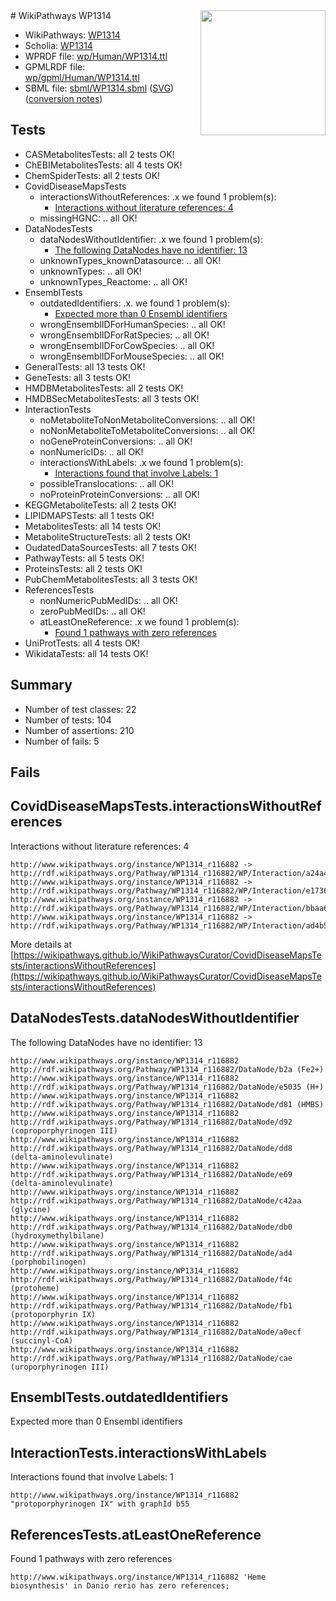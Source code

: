 <img style="float: right; width: 200px" src="../logo.png" />
# WikiPathways WP1314

* WikiPathways: [WP1314](https://identifiers.org/wikipathways:WP1314)
* Scholia: [WP1314](https://scholia.toolforge.org/wikipathways/WP1314)
* WPRDF file: [wp/Human/WP1314.ttl](../wp/Human/WP1314.ttl)
* GPMLRDF file: [wp/gpml/Human/WP1314.ttl](../wp/gpml/Human/WP1314.ttl)
* SBML file: [sbml/WP1314.sbml](../sbml/WP1314.sbml) ([SVG](../sbml/WP1314.svg)) ([conversion notes](../sbml/WP1314.txt))

## Tests
* CASMetabolitesTests: all 2 tests OK!
* ChEBIMetabolitesTests: all 4 tests OK!
* ChemSpiderTests: all 2 tests OK!
* CovidDiseaseMapsTests
    * interactionsWithoutReferences: .x we found 1 problem(s):
        * [Interactions without literature references: 4](#2e295932)
    * missingHGNC: .. all OK!
* DataNodesTests
    * dataNodesWithoutIdentifier: .x we found 1 problem(s):
        * [The following DataNodes have no identifier: 13](#8792c493)
    * unknownTypes_knownDatasource: .. all OK!
    * unknownTypes: .. all OK!
    * unknownTypes_Reactome: .. all OK!
* EnsemblTests
    * outdatedIdentifiers: .x. we found 1 problem(s):
        * [Expected more than 0 Ensembl identifiers](#f44398b7)
    * wrongEnsemblIDForHumanSpecies: .. all OK!
    * wrongEnsemblIDForRatSpecies: .. all OK!
    * wrongEnsemblIDForCowSpecies: .. all OK!
    * wrongEnsemblIDForMouseSpecies: .. all OK!
* GeneralTests: all 13 tests OK!
* GeneTests: all 3 tests OK!
* HMDBMetabolitesTests: all 2 tests OK!
* HMDBSecMetabolitesTests: all 3 tests OK!
* InteractionTests
    * noMetaboliteToNonMetaboliteConversions: .. all OK!
    * noNonMetaboliteToMetaboliteConversions: .. all OK!
    * noGeneProteinConversions: .. all OK!
    * nonNumericIDs: .. all OK!
    * interactionsWithLabels: .x we found 1 problem(s):
        * [Interactions found that involve Labels: 1](#630d2678)
    * possibleTranslocations: .. all OK!
    * noProteinProteinConversions: .. all OK!
* KEGGMetaboliteTests: all 2 tests OK!
* LIPIDMAPSTests: all 1 tests OK!
* MetabolitesTests: all 14 tests OK!
* MetaboliteStructureTests: all 2 tests OK!
* OudatedDataSourcesTests: all 7 tests OK!
* PathwayTests: all 5 tests OK!
* ProteinsTests: all 2 tests OK!
* PubChemMetabolitesTests: all 3 tests OK!
* ReferencesTests
    * nonNumericPubMedIDs: .. all OK!
    * zeroPubMedIDs: .. all OK!
    * atLeastOneReference: .x we found 1 problem(s):
        * [Found 1 pathways with zero references](#35eb778e)
* UniProtTests: all 4 tests OK!
* WikidataTests: all 14 tests OK!


## Summary

* Number of test classes: 22
* Number of tests: 104
* Number of assertions: 210
* Number of fails: 5

## Fails

<a name="2e295932" />

## CovidDiseaseMapsTests.interactionsWithoutReferences

Interactions without literature references: 4
```
http://www.wikipathways.org/instance/WP1314_r116882 -> http://rdf.wikipathways.org/Pathway/WP1314_r116882/WP/Interaction/a24a4
http://www.wikipathways.org/instance/WP1314_r116882 -> http://rdf.wikipathways.org/Pathway/WP1314_r116882/WP/Interaction/e1736
http://www.wikipathways.org/instance/WP1314_r116882 -> http://rdf.wikipathways.org/Pathway/WP1314_r116882/WP/Interaction/bbaa6
http://www.wikipathways.org/instance/WP1314_r116882 -> http://rdf.wikipathways.org/Pathway/WP1314_r116882/WP/Interaction/ad4b5
```

More details at [https://wikipathways.github.io/WikiPathwaysCurator/CovidDiseaseMapsTests/interactionsWithoutReferences](https://wikipathways.github.io/WikiPathwaysCurator/CovidDiseaseMapsTests/interactionsWithoutReferences)

<a name="8792c493" />

## DataNodesTests.dataNodesWithoutIdentifier

The following DataNodes have no identifier: 13
```
http://www.wikipathways.org/instance/WP1314_r116882 http://rdf.wikipathways.org/Pathway/WP1314_r116882/DataNode/b2a (Fe2+)
http://www.wikipathways.org/instance/WP1314_r116882 http://rdf.wikipathways.org/Pathway/WP1314_r116882/DataNode/e5035 (H+)
http://www.wikipathways.org/instance/WP1314_r116882 http://rdf.wikipathways.org/Pathway/WP1314_r116882/DataNode/d81 (HMBS)
http://www.wikipathways.org/instance/WP1314_r116882 http://rdf.wikipathways.org/Pathway/WP1314_r116882/DataNode/d92 (coproporphyrinogen III)
http://www.wikipathways.org/instance/WP1314_r116882 http://rdf.wikipathways.org/Pathway/WP1314_r116882/DataNode/dd8 (delta-aminolevulinate)
http://www.wikipathways.org/instance/WP1314_r116882 http://rdf.wikipathways.org/Pathway/WP1314_r116882/DataNode/e69 (delta-aminolevulinate)
http://www.wikipathways.org/instance/WP1314_r116882 http://rdf.wikipathways.org/Pathway/WP1314_r116882/DataNode/c42aa (glycine)
http://www.wikipathways.org/instance/WP1314_r116882 http://rdf.wikipathways.org/Pathway/WP1314_r116882/DataNode/db0 (hydroxymethylbilane)
http://www.wikipathways.org/instance/WP1314_r116882 http://rdf.wikipathways.org/Pathway/WP1314_r116882/DataNode/ad4 (porphobilinogen)
http://www.wikipathways.org/instance/WP1314_r116882 http://rdf.wikipathways.org/Pathway/WP1314_r116882/DataNode/f4c (protoheme)
http://www.wikipathways.org/instance/WP1314_r116882 http://rdf.wikipathways.org/Pathway/WP1314_r116882/DataNode/fb1 (protoporphyrin IX)
http://www.wikipathways.org/instance/WP1314_r116882 http://rdf.wikipathways.org/Pathway/WP1314_r116882/DataNode/a0ecf (succinyl-CoA)
http://www.wikipathways.org/instance/WP1314_r116882 http://rdf.wikipathways.org/Pathway/WP1314_r116882/DataNode/cae (uroporphyrinogen III)
```

<a name="f44398b7" />

## EnsemblTests.outdatedIdentifiers

Expected more than 0 Ensembl identifiers
<a name="630d2678" />

## InteractionTests.interactionsWithLabels

Interactions found that involve Labels: 1
```
http://www.wikipathways.org/instance/WP1314_r116882 "protoporphyrinogen IX" with graphId b55
```

<a name="35eb778e" />

## ReferencesTests.atLeastOneReference

Found 1 pathways with zero references
```
http://www.wikipathways.org/instance/WP1314_r116882 'Heme biosynthesis' in Danio rerio has zero references; 
```

